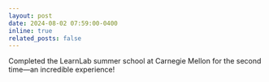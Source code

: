 ```yaml
---
layout: post
date: 2024-08-02 07:59:00-0400
inline: true
related_posts: false
---
```


Completed the LearnLab summer school at Carnegie Mellon for the second time—an incredible experience!